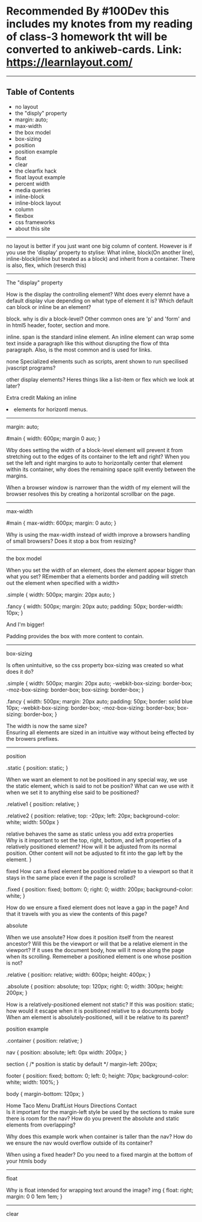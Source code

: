 # Recommended By #100Dev this includes my knotes from my reading of class-3 homework tht will be converted to ankiweb-cards. Link: https://learnlayout.com/

----

## Table of Contents
- no layout
- the "disply" property
- margin: auto;
- max-width
- the box model
- box-sizing
- position
- position example
- float
- clear
- the clearfix hack
- float layout example
- percent width
- media queries
- inline-block
- inline-block layout
- column
- flexbox
- css frameworks
- about this site

---

no layout is better if you just want one big column of content.
However is if you use the 'display' property to stylise:
What inline, block(On another line), inline-block(inline but treated as a block) and inherit from a container. There is also, flex, which (reserch this)

---

The "display" property

How is the display the controlling element? Wht does every elemnt have a default display vlue depending on what type of element it is? Which default can block or inline be an element?

block.
why is div a block-level? Other common ones are 'p' and 'form' and in html5 header, footer, section and more. 

inline.
span is the standard inline element. An inline element can wrap some text inside a paragraph <span> like this </span> without disrupting the flow of thta paragraph. Also, <a> is the most common and is used for links.

none
Specialized elements such as scripts, arent shown to run specilised jvascript programs?

other display elements?
Heres things like a list-item or flex which we look at later?

Extra credit
Making an inline <li> elements for horizontl menus.

---

margin: auto;

#main {
width: 600px;
margin 0 auo;
}

<div id="main">
Wby does setting the width of a block-level element will prevent it from stretching out to the edges of its container to the left and right?  When you set the left and right margins to auto to horizontally center that element within its container, why does the remaining space split evently between the margins.

When a browser window is narrower than the width of my element will the browser resolves this by creating a horizontal scrollbar on the page. </div>


---

max-width

#main {
max-width: 600px;
margin: 0 auto;
}

<div id="main">
Why is using the max-width instead of width improve a browsers handling of small browsers? 
Does it stop a box from resizing?
</div>

---

the box model

When you set the width of an element, does the element appear bigger than what you set? REmember that a elements border and padding will stretch out the element when specified with a width>

.simple {
width: 500px;
margin: 20px auto;
}

.fancy {
width: 500px;
margin: 20px auto;
padding: 50px;
border-width: 10px;
}

<div class="simple'>
I'm smaller"
  </div>

<div class="fancy">
And I'm bigger!
</div>

Padding provides the box with more content to contain.

---

box-sizing

Is often unintuitive, so the css property box-sizing was created so what does it do?

.simple {
width: 500px;
margin: 20px auto;
-webkit-box-sizing: border-box;
-moz-box-sizing: border-box;
box-sizing: border-box;
}

.fancy {
width: 500px;
margin: 20px auto;
padding: 50px;
border: solid blue 10px;
-webkit-box-sizing: border-box;
-moz-box-sizing: border-box;
box-sizing: border-box;
}

<div class ="simple">
  The width is now the same size?
</div>

<div class="fancy"
Hooray!
  </div>
Ensuring all elements are sized in an intuitive way without being effected by the browers prefixes.

---

position

.static {
position: static;
}

<div class="static">
  When we want an element to not be positioed in any special way, we use the static element, which is said to not be position? What can we use with it when we set it to anything else said to be positioned?
</div>

.relative1 {
position: relative;
}

.relative2 {
position: relative;
top: -20px;
left: 20px;
background-color: white;
width: 500px
}

<div class="relative1">
  relative behaves the same as static unless you add extra properties
</div>

<div class="relative2">
  Why is it important to set the top, right, bottom, and left properties of a relatively positioned element? How will it be adjusted from its normal position. Other content will not be adjusted to fit into the gap left by the element.
}

fixed
How can a fixed element be positioned relative to a viewport so that it stays in the same place even if the page is scrolled?

.fixed {
position: fixed;
bottom: 0;
right: 0;
width: 200px;
background-color: white;
}

How do we ensure a fixed element does not leave a gap in the page? And that it travels with you as view the contents of this page?

absolute

When we use ansolute? How does it position itself from the nearest ancestor? Will this be the viewport or will that be a relative element in the viewport? If it uses the document body, how will it move along the page when its scrolling. Rememeber a positioned element is one whose position is not?

.relative {
position: relative;
width: 600px;
height: 400px;
}

.absolute {
position: absolute;
top: 120px;
right: 0;
width: 300px;
height: 200px;
}

<div class="relative">
How is a relatively-positioned element not static? If this was position: static; how would it escape when it is positioned relative to a documents body </div>

<div class="absolute">
When am element is absolutely-positioned, will it be relative to its parent?

position example

.container {
position: relative;
}

nav {
position: absolute;
left: 0px
width: 200px;
}

section {
/* position is static by default */
margin-left: 200px;

footer {
position: fixed;
bottom: 0;
left: 0;
height: 70px;
background-color: white;
width: 100%;
}

body {
margin-bottom: 120px;
}

<div class="container">

<nav> 
Home 
Taco Menu 
DraftList
Hours
Directions
Contact
</nav>

<section>
Is it important for the margin-left style be used by the sections to make sure there is room for the nav? How do you prevent the absolute and static elements from overlapping? </section>

Why does this example work when container is taller than the nav? How do we ensure the nav would overflow outside of its container? </section>

</div>

<footer>
When using a fixed header? Do you need to a fixed margin at the bottom of your htmls body
</footer>

---

float

Why is float intended for wrapping text around the image?
img {
float: right;
margin: 0 0 1em 1em;
}

---
clear


  
